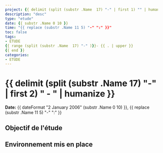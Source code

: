 ```yaml
---
project: {{ delimit (split (substr .Name  17) "-" | first 1) "" | humanize   }}
description: "desc"
type: "etude"
date: {{ substr .Name 0 10 }}
time: "{{ replace (substr .Name 11 5) "-" ":" }}"
toc: false
tags:
- ETUDE
{{ range (split (substr .Name  17) "-" )}}- {{ . | upper }}
{{ end }}
categories:
- ETUDE
---
```

# {{ delimit (split (substr .Name  17) "-" | first 2) " - " | humanize   }}

**Date:** {{ dateFormat "2 January 2006" (substr .Name 0 10) }}, {{ replace (substr .Name 11 5) "-" ":" }}

## Objectif de l'étude

## Environnement mis en place





